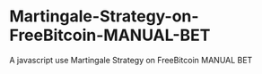 # Martingale-Strategy-on-FreeBitcoin-MANUAL-BET
A javascript use Martingale Strategy on FreeBitcoin MANUAL BET
